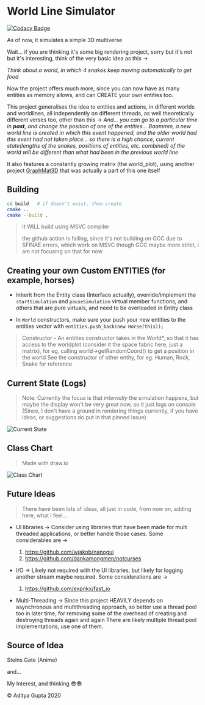 # World Line Simulator

[![Codacy Badge](https://api.codacy.com/project/badge/Grade/652ba837de78439f90a144db9b6cf4ac)](https://app.codacy.com/gh/adi-g15/worldLineSim?utm_source=github.com&utm_medium=referral&utm_content=adi-g15/worldLineSim&utm_campaign=Badge_Grade)


As of now, it simulates a simple 3D multiverse

Wait... if you are thinking it's some big rendering project, sorry but it's not but it's interesting,
think of the very basic idea as this ->

_Think about a world, in which 4 snakes keep moving automatically to get food_

Now the project offers much more, since you can now have as many entities as memory allows, and can CREATE your own entities too.

This project generalises the idea to entities and actions, in different worlds and worldlines, all independently on different threads, as well theoretically different verses too, other than this ->
_And... you can go to a particular time in **past**, and change the position of one of the entities... Baammm, a new world line is created in which *this event* happened, and the older world had *this event* had not taken place... so there is a high chance, current state(lengths of the snakes, positions of entities, etc. combined) of the world will be different than what had been in the previous world line_

It also features a constantly growing matrix (the world_plot), using another project [GraphMat3D](https://github.com/adi-g15/graphMat) that was actually a part of this one itself

## Building

```sh
cd build   # if doesn't exist, then create
cmake ..
cmake --build .
```

> It WILL build using MSVC compiler
>
> the github action is failing, since it's not building on GCC due to SFINAE errors, which work on MSVC though GCC maybe more strict, i am not focusing on that for now

## Creating your own Custom ENTITIES (for example, horses)

* Inherit from the Entity class (Interface actually), override/implement the `startSimulation` and `pauseSimulation` virtual member functions, and others that are pure virtuals, and need to be overloaded in Entity class

* In `World` constructors, make sure your push your new entities to the entities vector with `entities.push_back(new Horse(this));`

> Constructor - An entities constructor takes in the World*, so that it has access to the worldplot (consider it the space fabric here, just a matrix), for eg, calling world->getRandomCoord() to get a position in the world
> See the constructor of other entity, for eg. Human, Rock, Snake for reference

## Current State (Logs)

> Note: Currently the focus is that _internally_ the simulation happens, but maybe the display won't be very great now, so it just logs on console (Since, I don't have a ground in rendering things currently, if you have ideas, or suggestions do put in that pinned issue)

![Current State](https://raw.githubusercontent.com/adi-g15/Sources/main/worldLineSim_state.png?token=AI4LBINZKQFMNVC5BRCO7S3AFU3KO "This is a part of the logging")

## Class Chart

> Made with draw.io

![Class Chart](https://raw.githubusercontent.com/adi-g15/Sources/main/worldLineSim.png?token=AI4LBIN5MOCOAM4ODLI3NCLAFU3TS "WorldLine Sim")

## Future Ideas

> There have been lots of ideas, all just in code, from now on, adding here, what i feel...

* UI libraries ->
  Consider using libraries that have been made for multi threaded applications, or better handle those cases. Some considerables are ->
  1. https://github.com/wjakob/nanogui
  2. https://github.com/dankamongmen/notcurses

* I/O ->
  Likely not required with the UI libraries, but likely for logging another stream maybe required. Some considerations are ->
  1. https://github.com/expnkx/fast_io

* Multi-Threading ->
  Since this project HEAVILY depends on asynchronous and multithreading approach, so better use a thread pool too in later time, for removing some of the overhead of creating and destroying threads again and again
  There are likely multiple thread pool implementations, use one of them.

## Source of Idea

  Steins Gate (Anime)

  and...

  My Interest, and thinking 😎😎


:copyright: Aditya Gupta 2020

